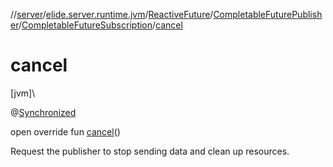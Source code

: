 //[server](../../../../../index.md)/[elide.server.runtime.jvm](../../../index.md)/[ReactiveFuture](../../index.md)/[CompletableFuturePublisher](../index.md)/[CompletableFutureSubscription](index.md)/[cancel](cancel.md)

# cancel

[jvm]\

@[Synchronized](https://kotlinlang.org/api/latest/jvm/stdlib/kotlin.jvm/-synchronized/index.html)

open override fun [cancel](cancel.md)()

Request the publisher to stop sending data and clean up resources.
